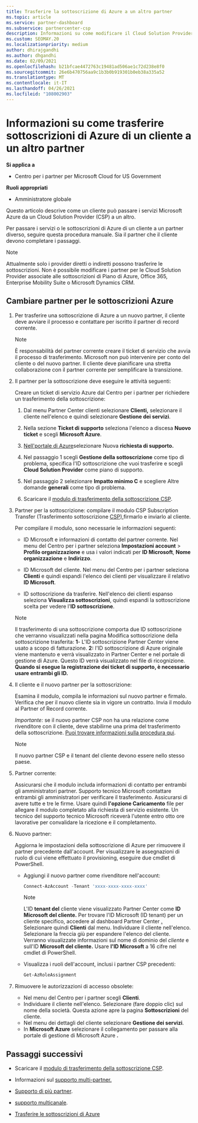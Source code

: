 ```yaml
---
title: Trasferire la sottoscrizione di Azure a un altro partner
ms.topic: article
ms.service: partner-dashboard
ms.subservice: partnercenter-csp
description: Informazioni su come modificare il Cloud Solution Provider partner del programma associato alle sottoscrizioni di Azure di un cliente.
ms.custom: SEOMAY.20
ms.localizationpriority: medium
author: dhirajgandhi
ms.author: dhgandhi
ms.date: 02/09/2021
ms.openlocfilehash: b21bfcae4472763c19481ad506ae1c72d238e8f0
ms.sourcegitcommit: 26e6b470756aa9c1b3b0b919301b0eb38a335a52
ms.translationtype: MT
ms.contentlocale: it-IT
ms.lasthandoff: 04/26/2021
ms.locfileid: "108002903"
---
```

# <a name="learn-how-to-transfer-a-customers-azure-subscriptions-to-another-partner"></a>Informazioni su come trasferire sottoscrizioni di Azure di un cliente a un altro partner

**Si applica a**

- Centro per i partner per Microsoft Cloud for US Government

**Ruoli appropriati**

- Amministratore globale

Questo articolo descrive come un cliente può passare i servizi Microsoft Azure da un Cloud Solution Provider (CSP) a un altro.

Per passare i servizi o le sottoscrizioni di Azure di un cliente a un partner diverso, seguire questa procedura manuale. Sia il partner che il cliente devono completare i passaggi.

>[!Note]  
>Attualmente solo i provider diretti o indiretti possono trasferire le sottoscrizioni.
>Non è possibile modificare i partner per le Cloud Solution Provider associate alle sottoscrizioni di Piano di Azure, Office 365, Enterprise Mobility Suite o Microsoft Dynamics CRM.

## <a name="switch-partners-for-azure-subscriptions"></a>Cambiare partner per le sottoscrizioni Azure

1. Per trasferire una sottoscrizione di Azure a un nuovo partner, il cliente deve avviare il processo e contattare per iscritto il partner di record corrente.

   >[!Note]
   > È responsabilità del partner corrente creare il ticket di servizio che avvia il processo di trasferimento. Microsoft non può intervenire per conto del cliente o del nuovo partner. Il cliente deve pianificare una stretta collaborazione con il partner corrente per semplificare la transizione.

2. Il partner per la sottoscrizione deve eseguire le attività seguenti:

   Creare un ticket di servizio Azure dal Centro per i partner per richiedere un trasferimento della sottoscrizione:

   1. Dal menu Partner Center clienti selezionare **Clienti,** selezionare il cliente nell'elenco e quindi selezionare **Gestione dei servizi**.

   2. Nella sezione **Ticket di supporto** seleziona l'elenco a discesa **Nuovo ticket** e scegli **Microsoft Azure**.
   
   3. [Nell'portale di Azure](https://portal.azure.com)selezionare Nuova **richiesta di supporto.**
   
   4. Nel passaggio 1 scegli **Gestione della sottoscrizione** come tipo di problema, specifica l'ID sottoscrizione che vuoi trasferire e scegli **Cloud Solution Provider** come piano di supporto.
   
   5. Nel passaggio 2 selezionare **Impatto minimo C** e scegliere Altre domande **generali** come tipo di problema.
   
   6. Scaricare il [modulo di trasferimento della sottoscrizione CSP](https://query.prod.cms.rt.microsoft.com/cms/api/am/binary/RWwTWC).

3. Partner per la sottoscrizione: compilare il modulo CSP Subscription Transfer (Trasferimento sottoscrizione [CSP),](https://query.prod.cms.rt.microsoft.com/cms/api/am/binary/RWwTWC)firmarlo e inviarlo al cliente. 

   Per compilare il modulo, sono necessarie le informazioni seguenti:

   - ID Microsoft e informazioni di contatto del partner corrente. Nel menu del Centro per i partner seleziona **Impostazioni account** &gt; **Profilo organizzazione** e usa i valori indicati per **ID Microsoft**, **Nome organizzazione** e **Indirizzo**.

   - ID Microsoft del cliente. Nel menu del Centro per i partner seleziona **Clienti** e quindi espandi l'elenco dei clienti per visualizzare il relativo **ID Microsoft**.

   - ID sottoscrizione da trasferire. Nell'elenco dei clienti espanso seleziona **Visualizza sottoscrizioni**, quindi espandi la sottoscrizione scelta per vedere l'**ID sottoscrizione**.

   >[!Note]
   >Il trasferimento di una sottoscrizione comporta due ID  sottoscrizione che verranno visualizzati nella pagina Modifica sottoscrizione della sottoscrizione trasferita: **1**- L'ID sottoscrizione Partner Center viene usato a scopo di fatturazione. **2:** l'ID sottoscrizione di Azure originale viene mantenuto e verrà visualizzato in Partner Center e nel portale di gestione di Azure. Questo ID verrà visualizzato nel file di ricognizione.  **Quando si esegue la registrazione dei ticket di supporto, è necessario usare entrambi gli ID.**

4. Il cliente e il nuovo partner per la sottoscrizione:

   Esamina il modulo, compila le informazioni sul nuovo partner e firmalo. Verifica che per il nuovo cliente sia in vigore un contratto. Invia il modulo al Partner of Record corrente.

   *Importante:* se il nuovo partner CSP non ha una relazione come rivenditore con il cliente, deve stabilirne una prima del trasferimento della sottoscrizione. [Puoi trovare informazioni sulla procedura qui](request-a-relationship-with-a-customer.md).

   >[!Note]
   >Il nuovo partner CSP e il tenant del cliente devono essere nello stesso paese. 

5. Partner corrente:

   Assicurarsi che il modulo includa informazioni di contatto per entrambi gli amministratori partner. Supporto tecnico Microsoft contattare entrambi gli amministratori per verificare il trasferimento. Assicurarsi di avere tutte e tre le firme. Usare quindi **l'opzione Caricamento** file per allegare il modulo completato alla richiesta di servizio esistente. Un tecnico del supporto tecnico Microsoft riceverà l'utente entro otto ore lavorative per convalidare la ricezione e il completamento.

6. Nuovo partner:

   Aggiorna le impostazioni della sottoscrizione di Azure per rimuovere il partner precedente dall'account. Per visualizzare le assegnazioni di ruolo di cui viene effettuato il provisioning, eseguire due cmdlet di PowerShell.

   - Aggiungi il nuovo partner come rivenditore nell'account:

     ```powershell
     Connect-AzAccount -Tenant 'xxxx-xxxx-xxxx-xxxx'
     ```

     >[!NOTE]
     > L'ID **tenant del** cliente viene visualizzato Partner Center come **ID Microsoft del cliente.** Per trovare l'ID Microsoft (ID tenant) per un cliente specifico, accedere al dashboard Partner Center [.](https://partner.microsoft.com/dashboard) Selezionare quindi **Clienti** dal menu. Individuare il cliente nell'elenco. Selezionare la freccia giù per espandere l'elenco del cliente. Verranno visualizzate informazioni sul nome di dominio del *cliente* e sull'ID **Microsoft del cliente.** Usare **l'ID Microsoft** a 16 cifre nel cmdlet di PowerShell.

   - Visualizza i ruoli dell'account, inclusi i partner CSP precedenti:

     ```powershell
     Get-AzRoleAssignment
     ```

7. Rimuovere le autorizzazioni di accesso obsolete:

   - Nel menu del Centro per i partner scegli **Clienti**.
   - Individuare il cliente nell'elenco. Selezionare (fare doppio clic) sul nome della società. Questa azione apre la pagina **Sottoscrizioni** del cliente.
   - Nel menu dei dettagli del cliente selezionare **Gestione dei servizi**.
   - In **Microsoft Azure** selezionare il collegamento per passare alla portale di gestione di Microsoft Azure **.**

## <a name="next-steps"></a>Passaggi successivi

- Scaricare il [modulo di trasferimento della sottoscrizione CSP](https://query.prod.cms.rt.microsoft.com/cms/api/am/binary/RE4ATIA).

- Informazioni sul [supporto multi-partner.](multipartner.md)

- [Supporto di più partner](multipartner.md).
- [supporto multicanale](multichannel.md).
- [Trasferire le sottoscrizioni di Azure](/azure/cost-management-billing/manage/transfer-subscriptions-subscribers-csp)